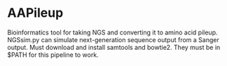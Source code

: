 # AAPileup
Bioinformatics tool for taking NGS and converting it to amino acid pileup.
NGSsim.py can simulate next-generation sequence output from a Sanger output.
Must download and install samtools and bowtie2.  They must be in $PATH for this pipeline to work.
